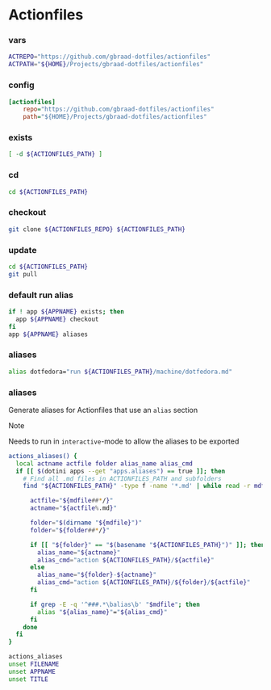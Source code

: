 # Actionfiles

### vars
```sh
ACTREPO="https://github.com/gbraad-dotfiles/actionfiles"
ACTPATH="${HOME}/Projects/gbraad-dotfiles/actionfiles"
```

### config
```ini
[actionfiles]
    repo="https://github.com/gbraad-dotfiles/actionfiles"
    path="${HOME}/Projects/gbraad-dotfiles/actionfiles"
```

### exists
```sh
[ -d ${ACTIONFILES_PATH} ]
```

### cd
```sh evaluate
cd ${ACTIONFILES_PATH}
```

### checkout
```sh
git clone ${ACTIONFILES_REPO} ${ACTIONFILES_PATH}
```

### update
```sh
cd ${ACTIONFILES_PATH}
git pull
```

### default run alias
```sh
if ! app ${APPNAME} exists; then
  app ${APPNAME} checkout
fi
app ${APPNAME} aliases
```

### aliases
```sh evaluate
alias dotfedora="run ${ACTIONFILES_PATH}/machine/dotfedora.md"
```

### aliases
Generate aliases for Actionfiles that use an `alias` section

> [!NOTE]
> Needs to run in `interactive`-mode to allow the aliases to be exported

```sh evaluate
actions_aliases() {
  local actname actfile folder alias_name alias_cmd
  if [[ $(dotini apps --get "apps.aliases") == true ]]; then
    # Find all .md files in ACTIONFILES_PATH and subfolders
    find "${ACTIONFILES_PATH}" -type f -name '*.md' | while read -r mdfile; do

      actfile="${mdfile##*/}"
      actname="${actfile%.md}"

      folder="$(dirname "${mdfile}")"
      folder="${folder##*/}"

      if [[ "${folder}" == "$(basename "${ACTIONFILES_PATH}")" ]]; then
        alias_name="${actname}"
        alias_cmd="action ${ACTIONFILES_PATH}/${actfile}"
      else
        alias_name="${folder}-${actname}"
        alias_cmd="action ${ACTIONFILES_PATH}/${folder}/${actfile}"
      fi

      if grep -E -q '^###.*\balias\b' "$mdfile"; then
        alias "${alias_name}"="${alias_cmd}"
      fi
    done
  fi
}

actions_aliases
unset FILENAME
unset APPNAME
unset TITLE
```
